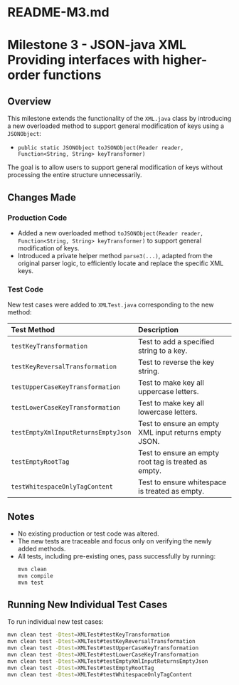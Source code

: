 # README-M3.md

# Milestone 3 - JSON-java XML Providing interfaces with higher-order functions

## Overview
This milestone extends the functionality of the `XML.java` class by introducing a new overloaded method to support general modification of keys using a `JSONObject`:

- `public static JSONObject toJSONObject(Reader reader, Function<String, String> keyTransformer)`

The goal is to allow users to support general modification of keys without processing the entire structure unnecessarily.

## Changes Made

### Production Code
- Added a new overloaded method `toJSONObject(Reader reader, Function<String, String> keyTransformer)` to support general modification of keys.
- Introduced a private helper method `parse3(...)`, adapted from the original parser logic, to efficiently locate and replace the specific XML keys.

### Test Code
New test cases were added to `XMLTest.java` corresponding to the new method:

| Test Method                         | Description                                           |
|:------------------------------------|:------------------------------------------------------|
| `testKeyTransformation`             | Test to add a specified string to a key.              |
| `testKeyReversalTransformation`     | Test to reverse the key string.                       |
| `testUpperCaseKeyTransformation`    | Test to make key all uppercase letters.               |
| `testLowerCaseKeyTransformation`    | Test to make key all lowercase letters.               |
| `testEmptyXmlInputReturnsEmptyJson` | Test to ensure an empty XML input returns empty JSON. |
| `testEmptyRootTag`                  | Test to ensure an empty root tag is treated as empty. |
| `testWhitespaceOnlyTagContent`      | Test to ensure whitespace is treated as empty.        |


## Notes
- No existing production or test code was altered.
- The new tests are traceable and focus only on verifying the newly added methods.
- All tests, including pre-existing ones, pass successfully by running:
  ```bash
  mvn clean
  mvn compile
  mvn test
  ```

## Running New Individual Test Cases
To run individual new test cases:

```bash
mvn clean test -Dtest=XMLTest#testKeyTransformation
mvn clean test -Dtest=XMLTest#testKeyReversalTransformation
mvn clean test -Dtest=XMLTest#testUpperCaseKeyTransformation
mvn clean test -Dtest=XMLTest#testLowerCaseKeyTransformation
mvn clean test -Dtest=XMLTest#testEmptyXmlInputReturnsEmptyJson
mvn clean test -Dtest=XMLTest#testEmptyRootTag
mvn clean test -Dtest=XMLTest#testWhitespaceOnlyTagContent
```